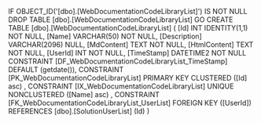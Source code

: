 ﻿
 IF OBJECT_ID('[dbo].[WebDocumentationCodeLibraryList]') IS NOT NULL 
 DROP TABLE [dbo].[WebDocumentationCodeLibraryList] 
 GO
 CREATE TABLE [dbo].[WebDocumentationCodeLibraryList] ( 
 [Id]           INT              IDENTITY(1,1)          NOT NULL,
 [Name]         VARCHAR(50)                             NOT NULL,
 [Description]  VARCHAR(2096)                               NULL,
 [MdContent]    TEXT                                    NOT NULL,
 [HtmlContent]  TEXT                                    NOT NULL,
 [UserId]       INT                                     NOT NULL,
 [TimeStamp]    DATETIME2                               NOT NULL  CONSTRAINT [DF_WebDocumentationCodeLibraryList_TimeStamp] DEFAULT (getdate()),
 CONSTRAINT   [PK_WebDocumentationCodeLibraryList]  PRIMARY KEY CLUSTERED    ([Id] asc) ,
 CONSTRAINT   [IX_WebDocumentationCodeLibraryList]  UNIQUE      NONCLUSTERED ([Name] asc) ,
 CONSTRAINT [FK_WebDocumentationCodeLibraryList_UserList] FOREIGN KEY ([UserId]) REFERENCES [dbo].[SolutionUserList] (Id) )
 
 